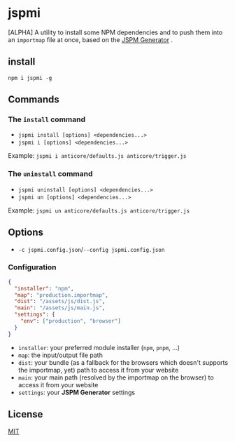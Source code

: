 # jspmi

[ALPHA] A utility to install some NPM dependencies and to push them into an `importmap` file
at once, based on the [JSPM Generator](https://www.npmjs.com/package/@jspm/generator) .

## install

`npm i jspmi -g`

## Commands

### The `install` command

 * `jspmi install [options] <dependencies...>`
 * `jspmi i [options] <dependencies...>`

Example: `jspmi i anticore/defaults.js anticore/trigger.js`

### The `uninstall` command

 * `jspmi uninstall [options] <dependencies...>`
 * `jspmi un [options] <dependencies...>`

Example: `jspmi un anticore/defaults.js anticore/trigger.js`

## Options

 * `-c jspmi.config.json`/`--config jspmi.config.json`

### Configuration

```json
{
  "installer": "npm",
  "map": "production.importmap",
  "dist": "/assets/js/dist.js",
  "main": "/assets/js/main.js",
  "settings": {
    "env": ["production", "browser"]
  }
}
```
 * `installer`: your preferred module installer (`npm`, `pnpm`, ...)
 * `map`: the input/output file path
 * `dist`: your bundle (as a fallback for the browsers which doesn't supports the importmap, yet) path to access it from your website
 * `main`: your main path (resolved by the importmap on the browser) to access it from your website
 * `settings`: your **JSPM Generator** settings

## License

[MIT](./license.md)
